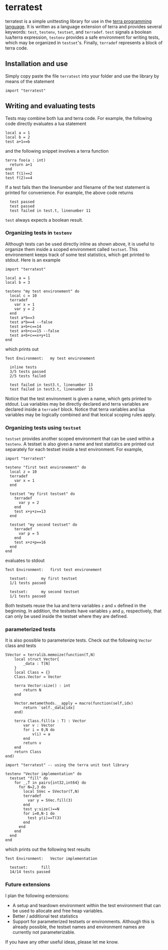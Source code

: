 # terratest
terratest is a simple unittesting library for use in the [terra programming language](https://github.com/terralang/terra). It is written as a language extension of terra and provides several keywords: `test`, `testenv`, `testset`, and `terradef`. `test` signals a boolean lua/terra expression, `testenv` provides a safe environment for writing tests, which may be organized in `testset`'s. Finally, `terradef` represents a block of terra code. 

## Installation and use
Simply copy paste the file `terratest` into your folder and use the library by means of the statement
```
import "terratest"
```
## Writing and evaluating tests
Tests may combine both lua and terra code. For example, the following code directly evaluates a lua statement
```
local a = 1
local b = 2
test a+1==b
```
and the following snippet involves a terra function
```
terra foo(a : int)
  return a+1
end
test f(1)==2
test f(2)==4
```
If a test fails then the linenumber and filename of the test statement is printed for convenience. For example, the above code returns
```
  test passed
  test passed
  test failed in test.t, linenumber 11
```
`test` always expects a boolean result.

### Organizing tests in `testenv`
Although tests can be used directly inline as shown above, it is useful to organize them inside a scoped environment called `testset`. This environement keeps track of some test statistics, which get printed to stdout. Here is an example
```
import "terratest"           
   
local a = 1  
local b = 3  
   
testenv "my test environement" do
  local c = 10
  terradef   
    var x = 1
    var y = 2
  end
  test a*b==3
  test a*b==4 --false
  test a+b+c==14
  test a+b+c==15 --false
  test a+b+c==x+y+11
end 
```
which prints out
```
Test Environment: 	my test environement

  inline tests
  3/5 tests passed
  2/5 tests failed

  test failed in test3.t, linenumber 13
  test failed in test3.t, linenumber 15
```
Notice that the test environment is given a name, which gets printed to stdout. Lua variables may be directly declared and terra variables are declared inside a `terradef` block. Notice that terra variables and lua variables may be logically combined and that lexical scoping rules apply.

### Organizing tests using `testset`
`testset` provides another scoped environment that can be used within a `testenv`. A testset is also given a name and test statistics are printed out separately for each testset inside a test environment. For example,
```
import "terratest"

testenv "first test environement" do
  local z = 10
  terradef
    var x = 1 
  end
 
  testset "my first testset" do
    terradef
      var y = 2 
    end 
    test x+y+z==13
  end
 
  testset "my second testset" do
    terradef
      var p = 5 
    end 
    test x+z+p==16
  end 
end
```
evaluates to stdout
```
Test Environment: 	first test environement

  testset:		my first testset
  1/1 tests passed

  testset:		my second testset
  1/1 tests passed
```
Both testsets reuse the lua and terra variables `z` and `x` defined in the beginning. In addition, the testsets have variables `y` and `p`, respectively, that can only be used inside the testset where they are defined.

### parameterized tests
It is also possible to parameterize tests. Check out the following `Vector` class and tests
```
SVector = terralib.memoize(function(T,N)
    local struct Vector{
        _data : T[N]
    }  
    local Class = {}
    Class.Vector = Vector
 
    terra Vector:size() : int
        return N 
    end
       
    Vector.metamethods.__apply = macro(function(self,idx)
        return `self._data[idx]
    end)
       
    terra Class.fill(a : T) : Vector
        var v : Vector
        for i = 0,N do
            v(i) = a
        end
        return v
    end
    return Class
end)

import "terratest" -- using the terra unit test library
       
testenv "Vector implementation" do
  testset "fill" do
    for _,T in pairs{int32,int64} do
      for N=2,3 do 
        local SVec = SVector(T,N)                      
        terradef                              
          var y = SVec.fill(3)
        end
        test y:size()==N
        for i=0,N-1 do          
          test y(i)==T(3)
        end
      end
    end
  end
end
```
which prints out the following test results
```
Test Environment: 	Vector implementation

  testset:		fill
  14/14 tests passed
```
### Future extensions
I plan the following extensions:
* A setup and teardown environment within the test environment that can be used to allocate and free heap variables.
* Better / additional test statistics
* Support for parameterized testsets or environments. Although this is already possible, the testset names and environment names are currently not parameterizable.

If you have any other useful ideas, please let me know.


